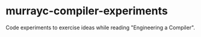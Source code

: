 # murrayc-compiler-experiments
Code experiments to exercise ideas while reading "Engineering a Compiler".
